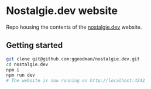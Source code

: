 # Nostalgie.dev website

Repo housing the contents of the [nostalgie.dev](https://nostalgie.dev) website.

## Getting started

```sh
git clone git@github.com:ggoodman/nostalgie.dev.git
cd nostalgie.dev
npm i
npm run dev
# The website is now running on http://localhost:4242
```